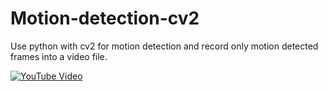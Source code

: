 # Motion-detection-cv2
Use python with cv2 for motion detection and record only motion detected frames into a video file.

[![YouTube Video](https://img.youtube.com/vi/kn2-oNTVXfM/0.jpg)](https://www.youtube.com/watch?v=kn2-oNTVXfM)


